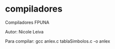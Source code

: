 compiladores
============

Compiladores FPUNA

Autor: Nicole Leiva

Para compilar: gcc anlex.c tablaSimbolos.c -o anlex

